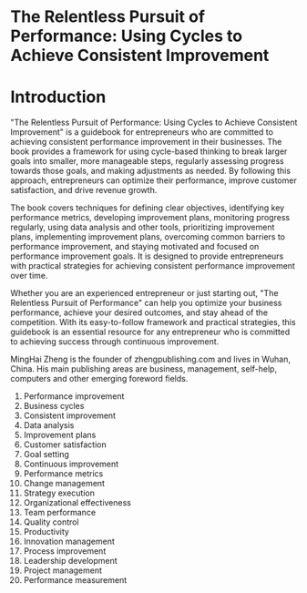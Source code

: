 # The Relentless Pursuit of Performance: Using Cycles to Achieve Consistent Improvement

# Introduction

"The Relentless Pursuit of Performance: Using Cycles to Achieve Consistent Improvement" is a guidebook for entrepreneurs who are committed to achieving consistent performance improvement in their businesses. The book provides a framework for using cycle-based thinking to break larger goals into smaller, more manageable steps, regularly assessing progress towards those goals, and making adjustments as needed. By following this approach, entrepreneurs can optimize their performance, improve customer satisfaction, and drive revenue growth.

The book covers techniques for defining clear objectives, identifying key performance metrics, developing improvement plans, monitoring progress regularly, using data analysis and other tools, prioritizing improvement plans, implementing improvement plans, overcoming common barriers to performance improvement, and staying motivated and focused on performance improvement goals. It is designed to provide entrepreneurs with practical strategies for achieving consistent performance improvement over time.

Whether you are an experienced entrepreneur or just starting out, "The Relentless Pursuit of Performance" can help you optimize your business performance, achieve your desired outcomes, and stay ahead of the competition. With its easy-to-follow framework and practical strategies, this guidebook is an essential resource for any entrepreneur who is committed to achieving success through continuous improvement.

MingHai Zheng is the founder of zhengpublishing.com and lives in Wuhan, China. His main publishing areas are business, management, self-help, computers and other emerging foreword fields.



1. Performance improvement
2. Business cycles
3. Consistent improvement
4. Data analysis
5. Improvement plans
6. Customer satisfaction
7. Goal setting
8. Continuous improvement
9. Performance metrics
10. Change management
11. Strategy execution
12. Organizational effectiveness
13. Team performance
14. Quality control
15. Productivity
16. Innovation management
17. Process improvement
18. Leadership development
19. Project management
20. Performance measurement



